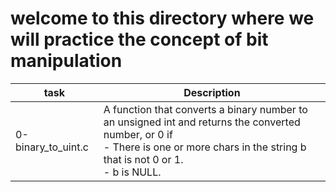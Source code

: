 # welcome to this directory where we will practice the concept of bit manipulation

| task | Description |
| ---- | ------------ |
| 0-binary_to_uint.c | A function that converts a binary number to an unsigned int and returns the converted number, or 0 if<br/>- There is one or more chars in the string b that is not 0 or 1.<br/>- b is NULL. |

